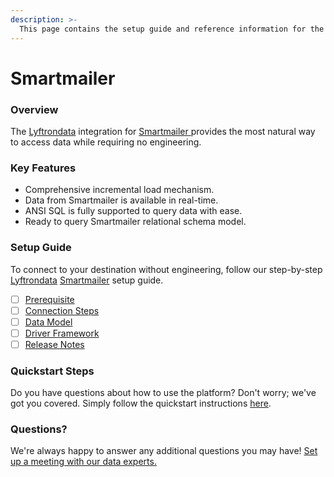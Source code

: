 ```yaml
---
description: >-
  This page contains the setup guide and reference information for the Smartmailer source connector.
---
```


# Smartmailer

### Overview

The [Lyftrondata](https://www.lyftrondata.com/) integration for [Smartmailer](https://www.lyftrondata.com/integration/smartmailer/)[ ](https://www.lyftrondata.com/integration/smartmailer/)provides the most natural way to access data while requiring no engineering.

### Key Features

* Comprehensive incremental load mechanism.
* Data from Smartmailer is available in real-time.&#x20;
* ANSI SQL is fully supported to query data with ease.
* Ready to query Smartmailer relational schema model.

### Setup Guide

To connect to your destination without engineering, follow our step-by-step [Lyftrondata](https://www.lyftrondata.com/)  [Smartmailer](https://www.lyftrondata.com/integration/smartmailer/) setup guide.

* [ ] [Prerequisite](../../marketing-analytics/smartmailer/prerequisite.md)
* [ ] [Connection Steps](../../marketing-analytics/smartmailer/connection-steps.md)
* [ ] [Data Model](../../marketing-analytics/smartmailer/data-model/)
* [ ] [Driver Framework](../../marketing-analytics/smartmailer/driver-framework/)
* [ ] [Release Notes](../../marketing-analytics/smartmailer/release-notes.md)

### Quickstart Steps

Do you have questions about how to use the platform? Don't worry; we've got you covered. Simply follow the quickstart instructions [here](../../../quickstart-steps.md).

### Questions? <a href="#questions" id="questions"></a>

We're always happy to answer any additional questions you may have! [Set up a meeting with our data experts.](https://www.lyftrondata.com/book-a-meeting/)

